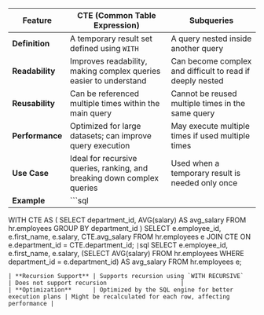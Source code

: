 | Feature               | CTE (Common Table Expression)                            | Subqueries                                      |
|-----------------------|--------------------------------------------------|------------------------------------------------|
| **Definition**        | A temporary result set defined using `WITH`      | A query nested inside another query           |
| **Readability**       | Improves readability, making complex queries easier to understand | Can become complex and difficult to read if deeply nested |
| **Reusability**       | Can be referenced multiple times within the main query | Cannot be reused multiple times in the same query |
| **Performance**       | Optimized for large datasets; can improve query execution | May execute multiple times if used multiple times |
| **Use Case**         | Ideal for recursive queries, ranking, and breaking down complex queries | Used when a temporary result is needed only once |
| **Example**          | ```sql
WITH CTE AS (
    SELECT department_id, AVG(salary) AS avg_salary 
    FROM hr.employees 
    GROUP BY department_id
)
SELECT e.employee_id, e.first_name, e.salary, CTE.avg_salary
FROM hr.employees e
JOIN CTE ON e.department_id = CTE.department_id;
``` | ```sql
SELECT e.employee_id, e.first_name, e.salary, 
       (SELECT AVG(salary) FROM hr.employees WHERE department_id = e.department_id) AS avg_salary
FROM hr.employees e;
``` |
| **Recursion Support** | Supports recursion using `WITH RECURSIVE`        | Does not support recursion                     |
| **Optimization**      | Optimized by the SQL engine for better execution plans | Might be recalculated for each row, affecting performance |

